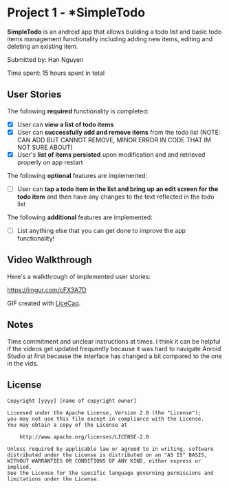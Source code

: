 # Project 1 - *SimpleTodo

**SimpleTodo** is an android app that allows building a todo list and basic todo items management functionality including adding new items, editing and deleting an existing item.

Submitted by: Han Nguyen

Time spent: 15 hours spent in total

## User Stories

The following **required** functionality is completed:

* [x] User can **view a list of todo items**
* [x] User can **successfully add and remove items** from the todo list (NOTE: CAN ADD BUT CANNOT REMOVE, MINOR ERROR IN CODE THAT IM NOT SURE ABOUT)
* [X] User's **list of items persisted** upon modification and and retrieved properly on app restart

The following **optional** features are implemented:

* [ ] User can **tap a todo item in the list and bring up an edit screen for the todo item** and then have any changes to the text reflected in the todo list

The following **additional** features are implemented:

* [ ] List anything else that you can get done to improve the app functionality!

## Video Walkthrough

Here's a walkthrough of implemented user stories:

https://imgur.com/cFX3A7D

GIF created with [LiceCap](http://www.cockos.com/licecap/).

## Notes

Time commitment and unclear instructions at times. I think it can be helpful if the videos get updated frequently because it was hard to navigate Anroid Studio at first because the interface has changed a bit compared to the one in the vids.

## License

    Copyright [yyyy] [name of copyright owner]

    Licensed under the Apache License, Version 2.0 (the "License");
    you may not use this file except in compliance with the License.
    You may obtain a copy of the License at

        http://www.apache.org/licenses/LICENSE-2.0

    Unless required by applicable law or agreed to in writing, software
    distributed under the License is distributed on an "AS IS" BASIS,
    WITHOUT WARRANTIES OR CONDITIONS OF ANY KIND, either express or implied.
    See the License for the specific language governing permissions and
    limitations under the License.
